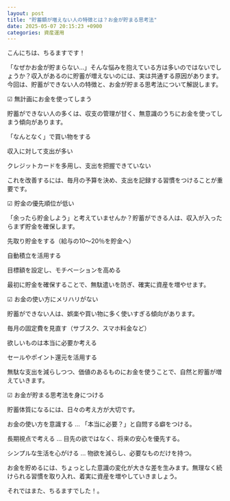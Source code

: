 ```yaml
---
layout: post
title: "貯蓄額が増えない人の特徴とは？お金が貯まる思考法"
date: 2025-05-07 20:15:23 +0900
categories: 資産運用
---
```

こんにちは、ちるますです！

「なぜかお金が貯まらない…」そんな悩みを抱えている方は多いのではないでしょうか？収入があるのに貯蓄が増えないのには、実は共通する原因があります。今回は、貯蓄ができない人の特徴と、お金が貯まる思考法について解説します。

☑ 無計画にお金を使ってしまう

貯蓄ができない人の多くは、収支の管理が甘く、無意識のうちにお金を使ってしまう傾向があります。

「なんとなく」で買い物をする

収入に対して支出が多い

クレジットカードを多用し、支出を把握できていない


これを改善するには、毎月の予算を決め、支出を記録する習慣をつけることが重要です。

☑ 貯金の優先順位が低い

「余ったら貯金しよう」と考えていませんか？貯蓄ができる人は、収入が入ったらまず貯金を確保します。

先取り貯金をする（給与の10〜20％を貯金へ）

自動積立を活用する

目標額を設定し、モチベーションを高める


最初に貯金を確保することで、無駄遣いを防ぎ、確実に資産を増やせます。

☑ お金の使い方にメリハリがない

貯蓄ができない人は、娯楽や買い物に多く使いすぎる傾向があります。

毎月の固定費を見直す（サブスク、スマホ料金など）

欲しいものは本当に必要か考える

セールやポイント還元を活用する


無駄な支出を減らしつつ、価値のあるものにお金を使うことで、自然と貯蓄が増えていきます。

☑ お金が貯まる思考法を身につける

貯蓄体質になるには、日々の考え方が大切です。

お金の使い方を意識する … 「本当に必要？」と自問する癖をつける。

長期視点で考える … 目先の欲ではなく、将来の安心を優先する。

シンプルな生活を心がける … 物欲を減らし、必要なものだけを持つ。


お金を貯めるには、ちょっとした意識の変化が大きな差を生みます。無理なく続けられる習慣を取り入れ、着実に資産を増やしていきましょう。

それではまた、ちるますでした！。
